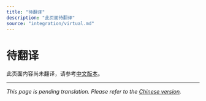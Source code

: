 ```yaml
---
title: "待翻译"
description: "此页面待翻译"
source: "integration/virtual.md"
---
```


# 待翻译

此页面内容尚未翻译，请参考[中文版本](../../zh/integration/virtual.md)。

---

*This page is pending translation. Please refer to the [Chinese version](../../zh/integration/virtual.md).*
